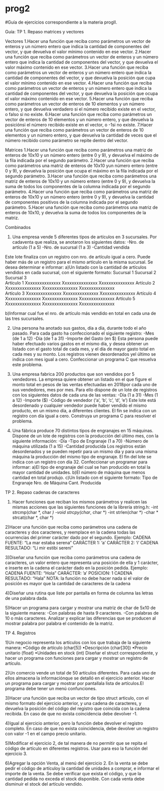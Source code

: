 # prog2
#Guía de ejercicios correspondiente a la materia progII.

Guía:
TP 1. Repaso matrices y vectores 

Vectores
1.Hacer una función que reciba como parámetros un vector de enteros y un número entero que indica la cantidad de componentes del vector, 
y que devuelva el valor mínimo contenido en ese vector.
2.Hacer una función que reciba como parámetros un vector de enteros y un número entero que indica la cantidad de componentes del vector, 
y que devuelva el valor máximo contenido en ese vector.
3.Hacer una función que reciba como parámetros un vector de enteros y un número entero que indica la cantidad de componentes del vector, 
y que devuelva la posición que cupa el valor mínimo contenido en ese vector.
4.Hacer una función que reciba como parámetros un vector de enteros y un número entero que indica la cantidad de componentes del vector, y que devuelva la posición 
que ocupa el valor máximo contenido en ese vector.
5.Hacer una función que reciba como parámetros un vector de enteros de 10 elementos y un número entero, y que devuelva verdadero si el número recibido existe en el 
vector, o falso si no existe.
6.Hacer una función que reciba como parámetros un vector de enteros de 10 elementos y un número entero, y que devuelva la posiciónsi el número recibido existe en el
vector, o -1si no existe.
7.Hacer una función que reciba como parámetros un vector de enteros de 10 elementos y un número entero, y que devuelva la cantidad de veces que el número recibido 
como parámetro se repite dentro del vector.

Matrices
1.Hacer una función que reciba como parámetros una matriz de enteros de 10x10 y un número entero (entre 0 y 9), y devuelva el máximo de la fila indicada 
por el segundo parámetro. 
2.Hacer una función que reciba como parámetros una matriz de enteros de 10x10 yun número entero (entre 0 y 9), y devuelva la posición que ocupa el máximo 
en la fila indicada por el segundo parámetro. 
3.Hacer una función que reciba como parámetros una matriz de enteros de 10x10 y un número entero (entre 0 y 9), y devuelva la suma de todos los 
componentes de la columna indicada por el segundo parámetro. 
4.Hacer una función que reciba como parámetros una matriz de enteros de 10x10 y un número entero (entre 0 y 9), y devuelva la cantidad de componentes 
positivos de la columna indicada por el segundo parámetro. 
5.Hacer una función que reciba como parámetros una matriz de enteros de 10x10, y devuelva la suma de todos los componentes de la matriz. 

Combinados
1) Una empresa vende 5 diferentes tipos de artículos en 3 sucursales. Por cadaventa que realiza, se anotaron los siguientes datos: 
-Nro. de artículo (1 a 5) 
-Nro. de sucursal (1 a 3) 
-Cantidad vendida 

Este lote finaliza con un registro con nro. de artículo igual a cero. Puede haber más de un registro para el mismo artículo en la misma sucursal. 
Se desea determinar e informar:
a)Un listado con la cantidad de artículos vendidos en cada sucursal, con el siguiente formato:
            Sucursal 1             Sucursal 2               Sucursal 3  
Artículo 1  Xxxxxxxxxxxxxxx        Xxxxxxxxxxxxxxx          Xxxxxxxxxxxxxxx
Artículo 2  Xxxxxxxxxxxxxxx        Xxxxxxxxxxxxxxx          Xxxxxxxxxxxxxxx                               
Artículo 3  Xxxxxxxxxxxxxxx        Xxxxxxxxxxxxxxx          Xxxxxxxxxxxxxxx
Artículo 4  Xxxxxxxxxxxxxxx        Xxxxxxxxxxxxxxx          Xxxxxxxxxxxxxxx
Artículo 5  Xxxxxxxxxxxxxxx        Xxxxxxxxxxxxxxx          Xxxxxxxxxxxxxxx

b)Informar cual fue el nro. de artículo más vendido en total en cada una de las tres sucursales. 

2) Una persona ha anotado sus gastos, día a día, durante todo el año pasado. Para cada gasto ha confeccionado el siguiente registro: 
-Mes (de 1 a 12) -Día (de 1 a 31) -Importe del Gasto (en $) 
Esta persona puede haber efectuado varios gastos en el mismo día, y desea obtener un listado con el gasto total de cada mes, y el día de mayor 
gasto total en cada mes y su monto. Los registros vienen desordenados yel último se indica con mes igual a cero. 
Confeccionar un programa C que resuelva este problema. 

3) Una empresa fabrica 200 productos que son vendidos por 5 vendedores. 
La empresa    quiere obtener un listado en el que figure el monto total en pesos de las ventas efectuadas en 2018por cada uno de sus vendedores, mes por mes. 
Para ello dispone de un lote de registros con los siguientes datos de cada una de las ventas: 
-Día (1 a 31) -Mes (1 a 12) -Importe ($) -Código de vendedor (‘a’, ‘b’, ‘c’, ‘d’, ‘e’) 
Este lote está desordenado y cualquier vendedor puede haber vendido el mismo producto, en un mismo día, a diferentes clientes. 
El fin se indica con un registro con día igual a cero. Construya un programa C para resolver el problema. 

4) Una fábrica produce 70 distintos tipos de engranajes en 15 máquinas. Dispone de un lote de registros con la producción del último mes, 
con la siguiente información: 
-Día -Tipo de Engranaje (1 a 70) -Número de máquina utilizada (1 a 15) 
-Cantidad producida Los registros están desordenados y se pueden repetir para un mismo día y para una misma máquina la producción del mismo tipo de engranaje. 
El fin del lote se indica con un registro con día 32.
Confeccionar un programar para informar:
a)El tipo de engranaje del cual se han producido en total la mayor cantidad de unidades.
b)El número de máquina que menos cantidad en total produjo. 
c)Un listado con el siguiente formato: Tipo de Engranaje    Nro. de Máquina    Cant. Producida 


TP 2. Repaso cadenas de caracteres

1) Hacer funciones que reciban los mismos parámetros y realicen las mismas acciones que las siguientes funciones de la librería string.h:
-int strcmp(char *, char *)
-void strcpy(char*, char *)
-int strlen(char *)
-char * strcat(char *, char *)

2)Hacer una función que reciba como parámetros una cadena de caracteres y dos caracteres, y reemplace en la cadena todas las ocurrencias del primer carácter dado 
por el segundo. 
Ejemplo: CADENA FUENTE:           “La mar estaba serena”
CARÁCTER 1:               ‘a’ CARÁCTER 2:                  ‘i’ 
CADENA RESULTADO:  “Li mir estibi sereni” 

3)Diseñar una función que reciba como parámetros una cadena de caracteres, un valor entero que representa una posición de ella y 1 carácter, e inserte en la cadena
el carácter dado en la posición pedida.
Ejemplo: CADENA FUENTE:          “Hola” 
CARÁCTER:                    ’a’ 
POSICION:                      1 
CADENA RESULTADO: “Hala” 
NOTA: la función no debe hacer nada si el valor de posición es mayor que la cantidad de caracteres de la cadena

4)Diseñar una rutina que liste por pantalla en forma de columna las letras de una palabra dada. 

5)Hacer un programa para cargar y mostrar una matriz de char de 5x10 de la siguiente manera: 
-Con palabras de hasta 9 caracteres.
-Con palabras de 10 o más caracteres.
Analizar y explicar las diferencias que se producen al mostrar palabra por palabra el contenido de la matriz. 


TP 4. Registros

1)Un negocio representa los artículos con los que trabaja de la siguiente manera:
•Código de artículo (char[5]) •Descripción (char[30]) •Precio unitario (float) •Unidades en stock (int)
Diseñar el struct correspondiente, y hacer un programa con funciones para cargar y mostrar un registro de artículo. 

2)Un comercio vende un total de 50 artículos diferentes. Para cada uno de ellos almacena la informaciónque se detalló en el ejercicio anterior.
Hacer un programa para cargar y mostrar por pantallala lista de artículos.El programa debe tener un menú confunciones.

3)Hacer una función que reciba un vector de tipo struct articulo, con el mismo formato del ejercicio anterior, y una cadena de caracteres, y devuelva la posición
del código del registro que coincida con la cadena recibida. En caso de que no exista coincidencia debe devolver -1. 

4)Igual al ejercicio anterior, pero la función debe devolver el registro completo. En caso de que no exista coincidencia, debe devolver un registro con valor -1 
en el campo precio unitario. 

5)Modificar el ejercicio 2, de tal manera de no permitir que se repita el código de artículo en diferentes registros. Usar para eso la función del ejercicio 3.

6)Agregar la opción Venta, al menú del ejercicio 2. En la venta se debe pedir el código de artículoy la cantidad de unidades a comprar, e informar el importe de 
la venta. Se debe verificar que exista el código, y que la cantidad pedida no exceda el stock disponible. Con cada venta debe disminuir el stock del artículo 
vendido.
